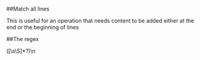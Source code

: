 ##Match all lines 

This is useful for an operation that needs content to be added either at the end or the beginning of lines

##The regex

([\s\S]*?)\n
